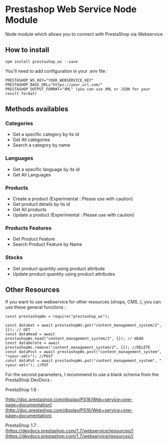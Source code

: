 # Prestashop Web Service Node Module

Node module which allows you to connect with PrestaShop via Webservice

## How to install 

```
npm install prestashop_ws --save
```

You'll need to add configuration in your .env file : 

```
PRESTASHOP_WS_KEY="YOUR_WEBSERVICE_KEY"
PRESTASHOP_BASE_URL="https://your_url.com/"
PRESTASHOP_OUTPUT_FORMAT="XML" (you can use XML or JSON for your result format)
```

## Methods availables

### Categories

- Get a specific category by its id
- Get All categories
- Search a category by name

### Languages

- Get a specific language by its id
- Get All Languages

### Products

- Create a product (Experimental : Please use with caution)
- Get product details by its id
- Get All products
- Update a product (Experimental : Please use with caution)

### Products Features

- Get Product Feature
- Search Product Feature by Name

### Stocks

- Get product quantity using product attribute
- Update product quantity using product attributes

## Other Resources

If you want to use webservice for other resources (shops, CMS..), you can use these general functions : 

```
const prestashopWs = require("prestashop_ws");

const dataGet = await prestashopWs.get("content_management_system/2", {}); // GET
const dataHead = await prestashopWs.head("content_management_system/2", {}); // HEAD
const dataDelete = await prestashopWs.remove("content_management_system/2", {}); //DELETE
const dataPost = await prestashopWs.post("content_management_system", "<your-xml>"); //POST
const dataPut = await prestashopWs.put("content_management_system", "<your-xml>"); //PUT

```

For the second parameters, I recommend to use a blank schema from the PrestaShop DevDocs : 

PrestaShop 1.6 : 

[http://doc.prestashop.com/display/PS16/Web+service+one-page+documentation](http://doc.prestashop.com/display/PS16/Web+service+one-page+documentation)

PrestaShop 1.7 : 
[https://devdocs.prestashop.com/1.7/webservice/resources/](https://devdocs.prestashop.com/1.7/webservice/resources/)